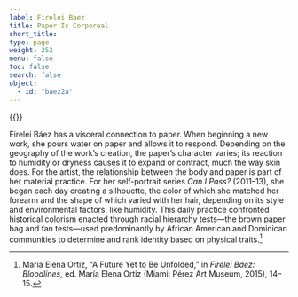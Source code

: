 ```yaml
---
label: Firelei Baez
title: Paper Is Corporeal
short_title:
type: page
weight: 252
menu: false
toc: false
search: false
object:
  - id: "baez2a"
---
```

{{<q-figure id="baez2a">}}

Firelei Báez has a visceral connection to paper. When beginning a new work, she pours water on paper and allows it to respond. Depending on the geography of the work’s creation, the paper’s character varies; its reaction to humidity or dryness causes it to expand or contract, much the way skin does. For the artist, the relationship between the body and paper is part of her material practice. For her self-portrait series *Can I Pass?* (2011–13), she began each day creating a silhouette, the color of which she matched her forearm and the shape of which varied with her hair, depending on its style and environmental factors, like humidity. This daily practice confronted historical colorism enacted through racial hierarchy tests—the brown paper bag and fan tests—used predominantly by African American and Dominican communities to determine and rank identity based on physical traits.[^1]

[^1]: María Elena Ortiz, “A Future Yet to Be Unfolded,” in *Firelei Báez: Bloodlines*, ed. María Elena Ortiz (Miami: Pérez Art Museum, 2015), 14–15.
